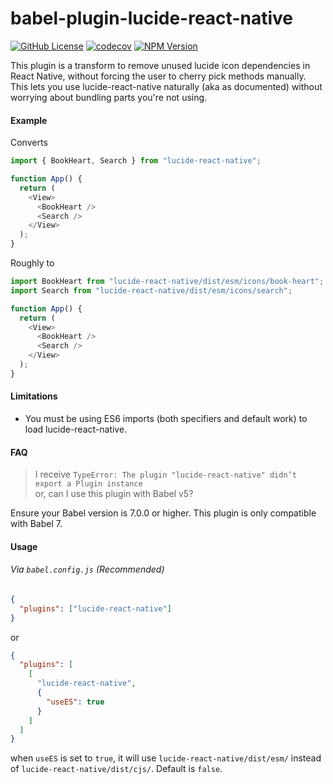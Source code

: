 # babel-plugin-lucide-react-native

[![GitHub License](https://img.shields.io/github/license/WanQuanXie/babel-plugin-lucide-react-native?logo=github)](https://github.com/WanQuanXie/babel-plugin-lucide-react-native?tab=MIT-1-ov-file)
[![codecov](https://codecov.io/github/WanQuanXie/babel-plugin-lucide-react-native/graph/badge.svg?token=4X2JMZOUIS)](https://codecov.io/github/WanQuanXie/babel-plugin-lucide-react-native)
[![NPM Version](https://img.shields.io/npm/v/babel-plugin-lucide-react-native?registry_uri=https%3A%2F%2Fregistry.npmjs.com&logo=npm&logoColor=%23CB3837)](https://www.npmjs.com/package/babel-plugin-lucide-react-native)

This plugin is a transform to remove unused lucide icon dependencies in React Native, without forcing the user to cherry pick methods manually. This lets you use lucide-react-native naturally (aka as documented) without worrying about bundling parts you're not using.

#### Example

Converts

```js
import { BookHeart, Search } from "lucide-react-native";

function App() {
  return (
    <View>
      <BookHeart />
      <Search />
    </View>
  );
}
```

Roughly to

```js
import BookHeart from "lucide-react-native/dist/esm/icons/book-heart";
import Search from "lucide-react-native/dist/esm/icons/search";

function App() {
  return (
    <View>
      <BookHeart />
      <Search />
    </View>
  );
}
```

#### Limitations

- You must be using ES6 imports (both specifiers and default work) to load lucide-react-native.

#### FAQ

> I receive `TypeError: The plugin "lucide-react-native" didn’t export a Plugin instance`<br>
> or, can I use this plugin with Babel v5?

Ensure your Babel version is 7.0.0 or higher. This plugin is only compatible with Babel 7.

#### Usage

###### Via `babel.config.js` (Recommended)

```json
{
  "plugins": ["lucide-react-native"]
}
```

or

```json
{
  "plugins": [
    [
      "lucide-react-native",
      {
        "useES": true
      }
    ]
  ]
}
```

when `useES` is set to `true`, it will use `lucide-react-native/dist/esm/` instead of `lucide-react-native/dist/cjs/`. Default is `false`.
